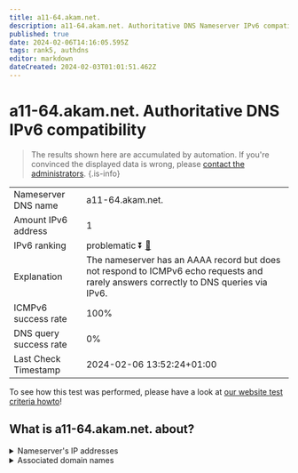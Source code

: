 ```yaml
---
title: a11-64.akam.net.
description: a11-64.akam.net. Authoritative DNS Nameserver IPv6 compatibility
published: true
date: 2024-02-06T14:16:05.595Z
tags: rank5, authdns
editor: markdown
dateCreated: 2024-02-03T01:01:51.462Z
---
```


# a11-64.akam.net. Authoritative DNS IPv6 compatibility

> The results shown here are accumulated by automation. If you're convinced the displayed data is wrong, please [contact the administrators](/howto/chat). 
{.is-info}




|   |   |
| - | - |
| Nameserver DNS name | a11-64.akam.net.
| Amount IPv6 address | 1
| IPv6 ranking | problematic :arrow_double_down: [🔗](/howto/ranking) |
| Explanation | The nameserver has an AAAA record but does not respond to ICMPv6 echo requests and rarely answers correctly to DNS queries via IPv6. |
| ICMPv6 success rate | 100%|
| DNS query success rate | 0% |
| Last Check Timestamp | 2024-02-06 13:52:24+01:00 |

To see how this test was performed, please have a look at [our website test criteria howto](/howto/testcriteria/authdns)!


## What is a11-64.akam.net. about?




<details>
<summary>Nameserver's IP addresses</summary>

2600:1480:1::40

</details>



<details>
<summary>Associated domain names</summary>

www.intuit.com

</details>
